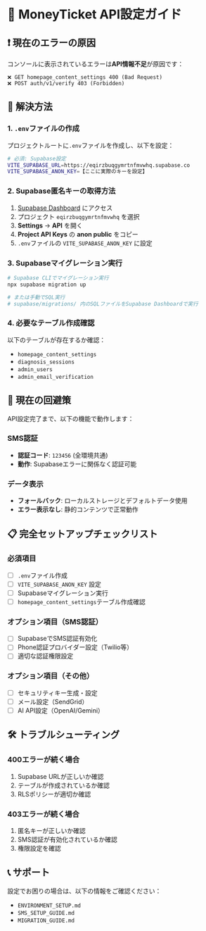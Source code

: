# 🔧 MoneyTicket API設定ガイド

## ❗ 現在のエラーの原因

コンソールに表示されているエラーは**API情報不足**が原因です：

```
❌ GET homepage_content_settings 400 (Bad Request)
❌ POST auth/v1/verify 403 (Forbidden)
```

## 🚀 解決方法

### 1. `.env`ファイルの作成

プロジェクトルートに`.env`ファイルを作成し、以下を設定：

```bash
# 必須: Supabase設定
VITE_SUPABASE_URL=https://eqirzbuqgymrtnfmvwhq.supabase.co
VITE_SUPABASE_ANON_KEY=【ここに実際のキーを設定】
```

### 2. Supabase匿名キーの取得方法

1. [Supabase Dashboard](https://supabase.com/dashboard) にアクセス
2. プロジェクト `eqirzbuqgymrtnfmvwhq` を選択
3. **Settings** → **API** を開く
4. **Project API Keys** の **anon public** をコピー
5. `.env`ファイルの `VITE_SUPABASE_ANON_KEY` に設定

### 3. Supabaseマイグレーション実行

```bash
# Supabase CLIでマイグレーション実行
npx supabase migration up

# または手動でSQL実行
# supabase/migrations/ 内のSQLファイルをSupabase Dashboardで実行
```

### 4. 必要なテーブル作成確認

以下のテーブルが存在するか確認：
- `homepage_content_settings`
- `diagnosis_sessions` 
- `admin_users`
- `admin_email_verification`

## 🔄 現在の回避策

API設定完了まで、以下の機能で動作します：

### SMS認証
- **認証コード**: `123456` (全環境共通)
- **動作**: Supabaseエラーに関係なく認証可能

### データ表示
- **フォールバック**: ローカルストレージとデフォルトデータ使用
- **エラー表示なし**: 静的コンテンツで正常動作

## 📋 完全セットアップチェックリスト

### 必須項目
- [ ] `.env`ファイル作成
- [ ] `VITE_SUPABASE_ANON_KEY` 設定
- [ ] Supabaseマイグレーション実行
- [ ] `homepage_content_settings`テーブル作成確認

### オプション項目（SMS認証）
- [ ] SupabaseでSMS認証有効化
- [ ] Phone認証プロバイダー設定（Twilio等）
- [ ] 適切な認証権限設定

### オプション項目（その他）
- [ ] セキュリティキー生成・設定
- [ ] メール設定（SendGrid）
- [ ] AI API設定（OpenAI/Gemini）

## 🛠️ トラブルシューティング

### 400エラーが続く場合
1. Supabase URLが正しいか確認
2. テーブルが作成されているか確認
3. RLSポリシーが適切か確認

### 403エラーが続く場合  
1. 匿名キーが正しいか確認
2. SMS認証が有効化されているか確認
3. 権限設定を確認

## 📞 サポート

設定でお困りの場合は、以下の情報をご確認ください：
- `ENVIRONMENT_SETUP.md`
- `SMS_SETUP_GUIDE.md` 
- `MIGRATION_GUIDE.md`